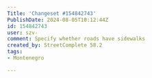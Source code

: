 ```yaml
---
Title: 'Changeset #154842743'
PublishDate: 2024-08-05T10:12:44Z
id: 154842743
user: szv-
comment: Specify whether roads have sidewalks
created_by: StreetComplete 58.2
tags:
- Montenegro

---
```

